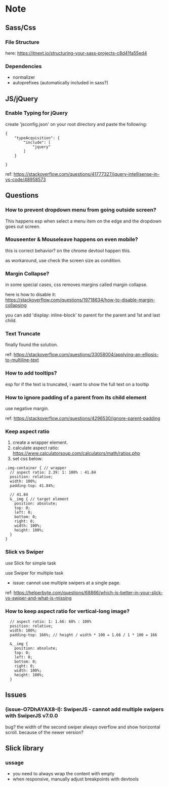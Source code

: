 # Note

## Sass/Css

### File Structure

here: https://itnext.io/structuring-your-sass-projects-c8d41fa55ed4

### Dependencies

- normalizer
- autoprefixes (automatically included in sass?)

## JS/jQuery

### Enable Typing for jQuery

create 'jsconfig.json' on your root directory and paste the following:

```
{
    "typeAcquisition": {
        "include": [
            "jquery"
        ]
    }

}
```

ref: https://stackoverflow.com/questions/41777327/jquery-intellisense-in-vs-code/48958573

## Questions

### How to prevent dropdown menu from going outside screen?

This happens esp when select a menu item on the edge and the dropdown goes out screen.

### Mouseenter & Mouseleave happens on even mobile?

this is correct behavior? on the chrome devtool happen this.

as workaround, use check the screen size as condition.

### Margin Collapse?

in some special cases, css removes margins called margin collapse.

here is how to disable it: https://stackoverflow.com/questions/19718634/how-to-disable-margin-collapsing

you can add 'display: inline-block' to parent for the parent and 1st and last child.

### Text Truncate

finally found the solution.

ref: https://stackoverflow.com/questions/33058004/applying-an-ellipsis-to-multiline-text

### How to add tooltips?

esp for if the text is truncated, i want to show the full text on a tooltip

### How to ignore padding of a parent from its child element

use negative margin.

ref: https://stackoverflow.com/questions/4296530/ignore-parent-padding

### Keep aspect ratio

1. create a wrapper element.
2. calculate aspect ratio: https://www.calculatorsoup.com/calculators/math/ratios.php
3. set css below:

```
.img-container { // wrapper
  // aspect ratio: 2.39: 1: 100% : 41.84
  position: relative;
  width: 100%;
  padding-top: 41.84%;

  // 41.84
  &__img { // target element
    position: absolute;
    top: 0;
    left: 0;
    bottom: 0;
    right: 0;
    width: 100%;
    height: 100%;
  }
}
```

### Slick vs Swiper

use Slick for simple task

use Swiper for multiple task

- issue: cannot use multiple swipers at a single page.

ref: https://helperbyte.com/questions/68866/which-is-better-in-your-slick-vs-swiper-and-what-is-missing

### How to keep aspect ratio for vertical-long image?

```
  // aspect ratio: 1: 1.66: 60% : 100%
  position: relative;
  width: 100%;
  padding-top: 166%; // height / width * 100 = 1.66 / 1 * 100 = 166

  &__img {
    position: absolute;
    top: 0;
    left: 0;
    bottom: 0;
    right: 0;
    width: 100%;
    height: 100%;
  }
```

## Issues

### (issue-O7DhAYAX8-I): SwiperJS - cannot add multiple swipers with SwiperJS v7.0.0

bug? the width of the second swiper always overflow and show horizontal scroll.
because of the newer version?

## Slick library

### ussage

- you need to always wrap the content with empty <div>
- when responsive, manually adjust breakpoints with devtools
